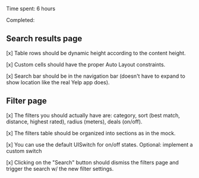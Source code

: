Time spent: 6 hours

Completed:

Search results page
--------------------
[x] Table rows should be dynamic height according to the content height.

[x] Custom cells should have the proper Auto Layout constraints.

[x] Search bar should be in the navigation bar (doesn't have to expand to show location like the real Yelp app does).


Filter page
-----------
[x] The filters you should actually have are: category, sort (best match, distance, highest rated), radius (meters), deals (on/off).

[x] The filters table should be organized into sections as in the mock.

[x] You can use the default UISwitch for on/off states. Optional: implement a custom switch

[x] Clicking on the "Search" button should dismiss the filters page and trigger the search w/ the new filter settings.

